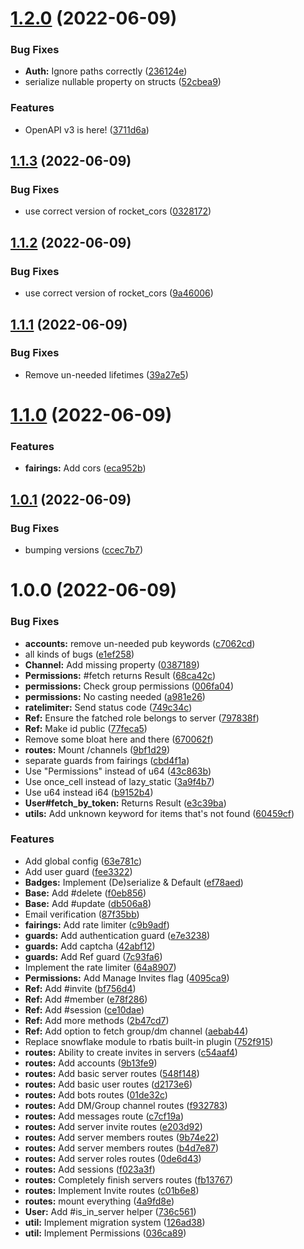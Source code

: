 # [1.2.0](https://github.com/itchatapp/api/compare/v1.1.3...v1.2.0) (2022-06-09)


### Bug Fixes

* **Auth:** Ignore paths correctly ([236124e](https://github.com/itchatapp/api/commit/236124e93604fafb8bcf17925dea47e98c7aa565))
* serialize nullable property on structs ([52cbea9](https://github.com/itchatapp/api/commit/52cbea97e5d5730db3cdea08f0006a97d48e765f))


### Features

* OpenAPI v3 is here! ([3711d6a](https://github.com/itchatapp/api/commit/3711d6aa1bcb603849b230f04c44d1f54f9888f2))

## [1.1.3](https://github.com/itchatapp/api/compare/v1.1.2...v1.1.3) (2022-06-09)


### Bug Fixes

* use correct version of rocket_cors ([0328172](https://github.com/itchatapp/api/commit/0328172072156e6d3b63b01345e02ce5e1a8fe4f))

## [1.1.2](https://github.com/itchatapp/api/compare/v1.1.1...v1.1.2) (2022-06-09)


### Bug Fixes

* use correct version of rocket_cors ([9a46006](https://github.com/itchatapp/api/commit/9a46006929e12d48b6a1caa8ff5e4d901ac18e44))

## [1.1.1](https://github.com/itchatapp/api/compare/v1.1.0...v1.1.1) (2022-06-09)


### Bug Fixes

* Remove un-needed lifetimes ([39a27e5](https://github.com/itchatapp/api/commit/39a27e5d70b6a04397e572b14a82295bd77755ef))

# [1.1.0](https://github.com/itchatapp/api/compare/v1.0.1...v1.1.0) (2022-06-09)


### Features

* **fairings:** Add cors ([eca952b](https://github.com/itchatapp/api/commit/eca952b3edd1150ba5ebc05aed1c11afd0c9d37d))

## [1.0.1](https://github.com/itchatapp/api/compare/v1.0.0...v1.0.1) (2022-06-09)


### Bug Fixes

* bumping versions ([ccec7b7](https://github.com/itchatapp/api/commit/ccec7b74243d9f11d6151ee1290c5548642ec115))

# 1.0.0 (2022-06-09)


### Bug Fixes

* **accounts:** remove un-needed pub keywords ([c7062cd](https://github.com/itchatapp/api/commit/c7062cd9f579be27a211a301399dcefd322dee49))
* all kinds of bugs ([e1ef258](https://github.com/itchatapp/api/commit/e1ef25864a90024f0c4970a6ec50f1b634b93bac))
* **Channel:** Add missing property ([0387189](https://github.com/itchatapp/api/commit/0387189aba1b9a78ae7eb2fa7f4ed84c91d94080))
* **Permissions:** #fetch returns Result ([68ca42c](https://github.com/itchatapp/api/commit/68ca42c4715af88ac1e74a4f0660400e1f4b7443))
* **permissions:** Check group permissions ([006fa04](https://github.com/itchatapp/api/commit/006fa041efc3ae8ff765f1b3de7496b44be4e9dd))
* **permissions:** No casting needed ([a981e26](https://github.com/itchatapp/api/commit/a981e267b95f5975c451b5eda5a48b9e1adcbc94))
* **ratelimiter:** Send status code ([749c34c](https://github.com/itchatapp/api/commit/749c34ca4863bfe70226198a28c6ec4b90110f4d))
* **Ref:** Ensure the fatched role belongs to server ([797838f](https://github.com/itchatapp/api/commit/797838fe061e47b46d3ab2908b040bae9941c824))
* **Ref:** Make id public ([77feca5](https://github.com/itchatapp/api/commit/77feca508c021a2a6cb59e644e3576b68cfbf590))
* Remove some bloat here and there ([670062f](https://github.com/itchatapp/api/commit/670062fc1e3fdc1bbb65759182c8f2a745301bd5))
* **routes:** Mount /channels ([9bf1d29](https://github.com/itchatapp/api/commit/9bf1d2988605fccf5cd5dd0c6712e021e9942f72))
* separate guards from fairings ([cbd4f1a](https://github.com/itchatapp/api/commit/cbd4f1a09e18f32a2ca69184192c0a0d20b6cd8a))
* Use "Permissions" instead of u64 ([43c863b](https://github.com/itchatapp/api/commit/43c863b5222a8213aa7acf33c4d1b80814fc1c3a))
* Use once_cell instead of lazy_static ([3a9f4b7](https://github.com/itchatapp/api/commit/3a9f4b74b64b57c3e41eb7e8187abab1b7ef4070))
* Use u64 instead i64 ([b9152b4](https://github.com/itchatapp/api/commit/b9152b41a9e8ad444e7a1bcd4fa8fed3f803e9cd))
* **User#fetch_by_token:** Returns Result ([e3c39ba](https://github.com/itchatapp/api/commit/e3c39ba60c32d55b7a01e8de68cfe95bb0bdeca2))
* **utils:** Add unknown keyword for items that's not found ([60459cf](https://github.com/itchatapp/api/commit/60459cfa95f17a33111c67684ebedb3a5b42cf9d))


### Features

* Add global config ([63e781c](https://github.com/itchatapp/api/commit/63e781c6bfd7524077885a0186bd15cb3c3dda3e))
* Add user guard ([fee3322](https://github.com/itchatapp/api/commit/fee332240ec9af17652443a61be405323e6bc567))
* **Badges:** Implement (De)serialize & Default ([ef78aed](https://github.com/itchatapp/api/commit/ef78aede19034408a58172b9a9a6c3a306914f5b))
* **Base:** Add #delete ([f0eb856](https://github.com/itchatapp/api/commit/f0eb856ef506edcf8cf5321e3504bbf77e721f15))
* **Base:** Add #update ([db506a8](https://github.com/itchatapp/api/commit/db506a8b88b31e853dd682445c6c663a053648f2))
* Email verification ([87f35bb](https://github.com/itchatapp/api/commit/87f35bbd38509146d3a57683a04987da3b3ebaf1))
* **fairings:** Add rate limiter ([c9b9adf](https://github.com/itchatapp/api/commit/c9b9adffdc60be8746fbc7b95d6e874f08dd29e4))
* **guards:** Add authentication guard ([e7e3238](https://github.com/itchatapp/api/commit/e7e3238eeef3b05b64809d370c501982ff01846b))
* **guards:** Add captcha ([42abf12](https://github.com/itchatapp/api/commit/42abf12817fbed51e864451fa0add670c6a81951))
* **guards:** Add Ref guard ([7c93fa6](https://github.com/itchatapp/api/commit/7c93fa60231b7bed043117b630fa6ca01a5a1a22))
* Implement the rate limiter ([64a8907](https://github.com/itchatapp/api/commit/64a89079d4a842c49f527c12a9d391de6b5f19cb))
* **Permissions:** Add Manage Invites flag ([4095ca9](https://github.com/itchatapp/api/commit/4095ca9384d8f5068e35505008897d06bd0aad41))
* **Ref:** Add #invite ([bf756d4](https://github.com/itchatapp/api/commit/bf756d42edea7bdec0b2771b13bba89dd4097200))
* **Ref:** Add #member ([e78f286](https://github.com/itchatapp/api/commit/e78f2863bcbaa80c20d4326da358aa79e8327668))
* **Ref:** Add #session ([ce10dae](https://github.com/itchatapp/api/commit/ce10daec9bd1cdb27e2f4a200fb18172a7f9dfd7))
* **Ref:** Add more methods ([2b47cd7](https://github.com/itchatapp/api/commit/2b47cd7ea421bf4c15ba68403d86d295c0a3d937))
* **Ref:** Add option to fetch group/dm channel ([aebab44](https://github.com/itchatapp/api/commit/aebab44c7fe45f8e9df6200ec21f85a17803ed27))
* Replace snowflake module to rbatis built-in plugin ([752f915](https://github.com/itchatapp/api/commit/752f9150368c3f0d04974252776dfad23e4dce99))
* **routes:** Ability to create invites in servers ([c54aaf4](https://github.com/itchatapp/api/commit/c54aaf44cbf5ebaa8774396cfdb92cca908a1f6f))
* **routes:** Add accounts ([9b13fe9](https://github.com/itchatapp/api/commit/9b13fe97d70dbd02eb2b13584993c5dedce366fb))
* **routes:** Add basic server routes ([548f148](https://github.com/itchatapp/api/commit/548f148d2dc2edd07eb6eede1dea0a2f9c4aae6f))
* **routes:** Add basic user routes ([d2173e6](https://github.com/itchatapp/api/commit/d2173e645e428224f379afd955f3619b5fef4241))
* **routes:** Add bots routes ([01de32c](https://github.com/itchatapp/api/commit/01de32c50b790395970573b8064295e51e789e47))
* **routes:** Add DM/Group channel routes ([f932783](https://github.com/itchatapp/api/commit/f932783dbfc34cf2501640a7bb3cec2e94256291))
* **routes:** Add messages route ([c7cf19a](https://github.com/itchatapp/api/commit/c7cf19a6c89893fa04bae62d3cd249d35d272715))
* **routes:** Add server invite routes ([e203d92](https://github.com/itchatapp/api/commit/e203d92fd1350257c17abc8927f2b0cf095f6b27))
* **routes:** Add server members routes ([9b74e22](https://github.com/itchatapp/api/commit/9b74e22e0b3f8e09055f781613661f4c58daeb79))
* **routes:** Add server members routes ([b4d7e87](https://github.com/itchatapp/api/commit/b4d7e870c4fc4a71ecce939dc9c47cd9bb8b3c97))
* **routes:** Add server roles routes ([0de6d43](https://github.com/itchatapp/api/commit/0de6d43a5bfe0991c6f791e9e17b72b2083081ba))
* **routes:** Add sessions ([f023a3f](https://github.com/itchatapp/api/commit/f023a3f48e907b042a33b288e84117fcdb0de6fa))
* **routes:** Completely finish servers routes ([fb13767](https://github.com/itchatapp/api/commit/fb13767ca31b1853f71ef3d8a6a6a5df125c85c1))
* **routes:** Implement Invite routes ([c01b6e8](https://github.com/itchatapp/api/commit/c01b6e80319795ecc82df98dd5cb62f9884a1783))
* **routes:** mount everything ([4a9fd8e](https://github.com/itchatapp/api/commit/4a9fd8ec2dc6c6be5ca51e2618aa3e67bb125be9))
* **User:** Add #is_in_server helper ([736c561](https://github.com/itchatapp/api/commit/736c561b0ec44c836631c1ac5571b96ba039f01b))
* **util:** Implement migration system ([126ad38](https://github.com/itchatapp/api/commit/126ad387a318b0d0a5cbb51158ddc3b9592eadb7))
* **util:** Implement Permissions ([036ca89](https://github.com/itchatapp/api/commit/036ca89ce714ee823e2b266bbb3145c84d9a3e41))
